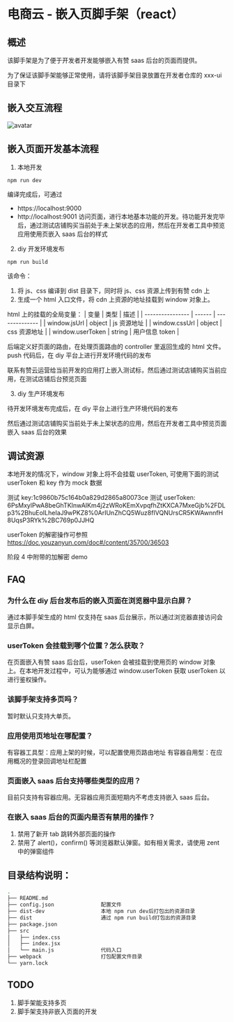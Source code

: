 # 电商云 - 嵌入页脚手架（react）

## 概述

该脚手架是为了便于开发者开发能够嵌入有赞 saas 后台的页面而提供。

为了保证该脚手架能够正常使用，请将该脚手架目录放置在开发者仓库的 xxx-ui 目录下

## 嵌入交互流程

![avatar](https://img.yzcdn.cn/upload_files/2020/09/11/FikhnHLP-XPsL6ddeG6KhaSZ8gLN.png)

## 嵌入页面开发基本流程

1. 本地开发

```
npm run dev
```

编译完成后，可通过

- https://localhost:9000
- http://localhost:9001
  访问页面，进行本地基本功能的开发。待功能开发完毕后，通过测试店铺购买当前处于未上架状态的应用，然后在开发者工具中预览应用使用页嵌入 saas 后台的样式

2. diy 开发环境发布

```
npm run build
```

该命令：

1. 将 js、css 编译到 dist 目录下，同时将 js、css 资源上传到有赞 cdn 上
2. 生成一个 html 入口文件，将 cdn 上资源的地址挂载到 window 对象上。

html 上的挂载的全局变量：
| 变量 | 类型 | 描述 |
| ---------------- | ------ | -------------- |
| window.jsUrl | object | js 资源地址 |
| window.cssUrl | object | css 资源地址 |
| window.userToken | string | 用户信息 token |

后端定义好页面的路由，在处理页面路由的 controller 里返回生成的 html 文件。push 代码后，在 diy 平台上进行开发环境代码的发布

联系有赞云运营给当前开发的应用打上嵌入测试标，然后通过测试店铺购买当前应用，在测试店铺后台预览页面

3. diy 生产环境发布

待开发环境发布完成后，在 diy 平台上进行生产环境代码的发布

然后通过测试店铺购买当前处于未上架状态的应用，然后在开发者工具中预览页面嵌入 saas 后台的效果

## 调试资源

本地开发的情况下，window 对象上将不会挂载 userToken, 可使用下面的测试 userToken 和 key 作为 mock 数据

测试 key:1c9860b75c164b0a829d2865a80073ce
测试 userToken:
6PsMxylPwA8beGhTKInwAIKm4j2zWRoKEmXvpqfhZtKXCA7MxeGjb%2FDLp3%2BhuEoILheIaJ9wPKZ8%0ArIUnZhCQ5Wuz8fIVQNUrsCR5KWAwnnfH8UqsP3RYk%2BC769p0JJHQ

userToken 的解密操作可参照 https://doc.youzanyun.com/doc#/content/35700/36503

阶段 4 中附带的加解密 demo

## FAQ

### 为什么在 diy 后台发布后的嵌入页面在浏览器中显示白屏？

通过本脚手架生成的 html 仅支持在 saas 后台展示，所以通过浏览器直接访问会显示白屏。

### userToken 会挂载到哪个位置？怎么获取？

在页面嵌入有赞 saas 后台后，userToken 会被挂载到使用页的 window 对象上。在本地开发过程中，可认为能够通过 window.userToken 获取 userToken 以进行鉴权操作。

### 该脚手架支持多页吗？

暂时默认只支持大单页。

### 应用使用页地址在哪配置？

有容器工具型：应用上架的时候，可以配置使用页路由地址
有容器自用型：在应用概况的登录回调地址栏配置

### 页面嵌入 saas 后台支持哪些类型的应用？

目前只支持有容器应用。无容器应用页面短期内不考虑支持嵌入 saas 后台。

### 在嵌入 saas 后台的页面内是否有禁用的操作？

1. 禁用了新开 tab 跳转外部页面的操作
2. 禁用了 alert()，confirm() 等浏览器默认弹窗。如有相关需求，请使用 zent 中的弹窗组件

## 目录结构说明：

```bash
.
├── README.md
├── config.json               配置文件
├── dist-dev                  本地 npm run dev后打包出的资源目录
├── dist                      通过 npm run build打包出的资源目录
├── package.json
├── src
│   ├── index.css
│   ├── index.jsx
│   └── main.js               代码入口
├── webpack                   打包配置文件目录
└── yarn.lock
```

## TODO

1. 脚手架能支持多页
2. 脚手架支持非嵌入页面的开发

